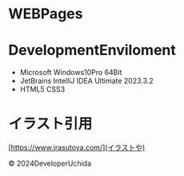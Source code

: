 # WEBPages
# DevelopmentEnviloment
- Microsoft Windows10Pro 64Bit
- JetBrains IntelliJ IDEA Ultimate 2023.3.2
- HTML5 CSS3
# イラスト引用
[https://www.irasutoya.com/](イラストや)<p>
&copy; 2024DeveloperUchida 
